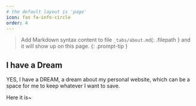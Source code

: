 ```yaml
---
# the default layout is 'page'
icon: fas fa-info-circle
order: 4
---
```


> Add Markdown syntax content to file `_tabs/about.md`{: .filepath } and it will show up on this page.
{: .prompt-tip }

## I have a Dream

YES, I have a DREAM, a dream about my personal website, which can be a space for me to keep whatever I want to save.

Here it is~






